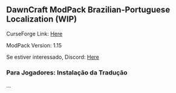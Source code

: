 ## DawnCraft ModPack Brazilian-Portuguese Localization (WIP)

CurseForge Link: [Here](https://www.curseforge.com/minecraft/modpacks/dawn-craft "DawnCraft - An Adventure RPG Modpack")

ModPack Version: 1.15

Se estiver interessado, Discord: [Here](https://discord.gg/c8JCqVyn "DawnCraft - Tradução pt_br")

### Para Jogadores: Instalação da Tradução

 ...
